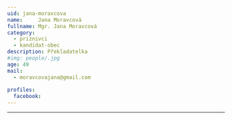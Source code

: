```yaml
---
uid: jana-moravcova
name:     Jana Moravcová
fullname: Mgr. Jana Moravcová
category:
  - priznivci
  - kandidat-obec
description: Překladatelka
#img: people/.jpg
age: 49
mail:
  - moravcovajana@gmail.com
 
profiles:
  facebook: 
---
```




---
